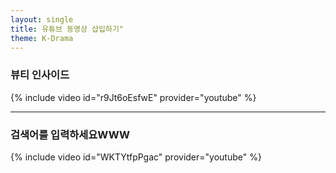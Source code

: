 ```yaml
---
layout: single
title: 유튜브 동영상 삽입하기"
theme: K-Drama
---
```


### 뷰티 인사이드

{% include video id="r9Jt6oEsfwE" provider="youtube" %}

---

### 검색어를 입력하세요WWW

{% include video id="WKTYtfpPgac" provider="youtube" %}




